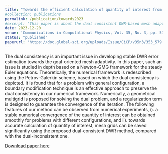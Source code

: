 ```yaml
---
title: "Towards the efficient calculation of quantity of interest from steady Euler equations I: a dual-consistent DWR-based h-adaptive Newton-GMG solver"
#collection: publications
permalink: /publication/towards2023
#excerpt: 'This paper is about the dual consistent DWR-based mesh adaptation implemented within AFVM4CFD.'
date: 2023-12-20
venue: 'Communications in Computational Physics, Vol. 35, No. 3, pp. 579-608'
status: "published"
paperurl: 'https://doc.global-sci.org/uploads/Issue/CiCP/v35n3/353_579.pdf'
---
```

The dual consistency is an important issue in developing stable DWR error estimation towards the goal-oriented mesh adaptivity. In this paper, such an issue is studied in depth based on a Newton-GMG framework for the steady Euler equations. Theoretically, the numerical framework is redescribed using the Petrov-Galerkin scheme, based on which the dual consistency is depicted. It is found that for a problem with general configuration, a boundary modification technique is an effective approach to preserve the dual consistency in our numerical framework. Numerically, a geometrical multigrid is proposed for solving the dual problem, and a regularization term is designed to guarantee the convergence of the iteration. The following features of our method can be observed from numerical experiments, i). a stable numerical convergence of the quantity of interest can be obtained smoothly for problems with different configurations, and ii). towards accurate calculation of quantity of interest, mesh grids can be saved significantly using the proposed dual-consistent DWR method, compared with the dual-inconsistent one.

[Download paper here](https://doc.global-sci.org/uploads/Issue/CiCP/v35n3/353_579.pdf)

